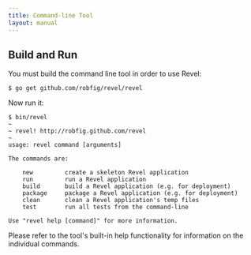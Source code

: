 ```yaml
---
title: Command-line Tool
layout: manual
---
```


## Build and Run

You must build the command line tool in order to use Revel:

	$ go get github.com/robfig/revel/revel

Now run it:

	$ bin/revel
	~
	~ revel! http://robfig.github.com/revel
	~
	usage: revel command [arguments]

	The commands are:

		new         create a skeleton Revel application
		run         run a Revel application
		build       build a Revel application (e.g. for deployment)
		package     package a Revel application (e.g. for deployment)
		clean       clean a Revel application's temp files
		test        run all tests from the command-line

	Use "revel help [command]" for more information.

Please refer to the tool's built-in help functionality for information on the
individual commands.
